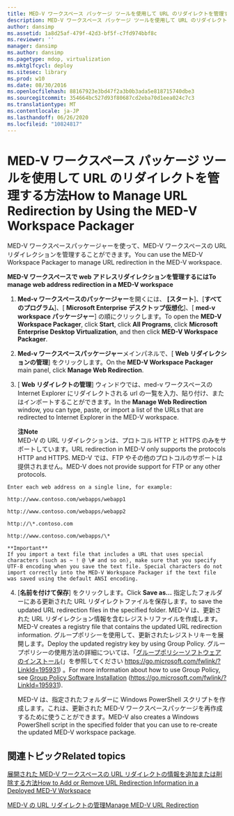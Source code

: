 ```yaml
---
title: MED-V ワークスペース パッケージ ツールを使用して URL のリダイレクトを管理する方法
description: MED-V ワークスペース パッケージ ツールを使用して URL のリダイレクトを管理する方法
author: dansimp
ms.assetid: 1a8d25af-479f-42d3-bf5f-c7fd974bbf8c
ms.reviewer: ''
manager: dansimp
ms.author: dansimp
ms.pagetype: mdop, virtualization
ms.mktglfcycl: deploy
ms.sitesec: library
ms.prod: w10
ms.date: 08/30/2016
ms.openlocfilehash: 88167923e3bd47f2a3b0b3ada5e818715740dbe3
ms.sourcegitcommit: 354664bc527d93f80687cd2eba70d1eea024c7c3
ms.translationtype: MT
ms.contentlocale: ja-JP
ms.lasthandoff: 06/26/2020
ms.locfileid: "10824817"
---
```

# <span data-ttu-id="6c011-103">MED-V ワークスペース パッケージ ツールを使用して URL のリダイレクトを管理する方法</span><span class="sxs-lookup"><span data-stu-id="6c011-103">How to Manage URL Redirection by Using the MED-V Workspace Packager</span></span>


<span data-ttu-id="6c011-104">MED-V ワークスペースパッケージャーを使って、MED-V ワークスペースの URL リダイレクションを管理することができます。</span><span class="sxs-lookup"><span data-stu-id="6c011-104">You can use the MED-V Workspace Packager to manage URL redirection in the MED-V workspace.</span></span>

**<span data-ttu-id="6c011-105">MED-V ワークスペースで web アドレスリダイレクションを管理するには</span><span class="sxs-lookup"><span data-stu-id="6c011-105">To manage web address redirection in a MED-V workspace</span></span>**

1.  <span data-ttu-id="6c011-106">**Med-v ワークスペースのパッケージャー**を開くには、 **[スタート**]、[**すべてのプログラム**]、[ **Microsoft Enterprise デスクトップ仮想化**]、[ **med-v workspace パッケージャー**] の順にクリックします。</span><span class="sxs-lookup"><span data-stu-id="6c011-106">To open the **MED-V Workspace Packager**, click **Start**, click **All Programs**, click **Microsoft Enterprise Desktop Virtualization**, and then click **MED-V Workspace Packager**.</span></span>

2.  <span data-ttu-id="6c011-107">**Med-v ワークスペースパッケージャー**メインパネルで、[ **Web リダイレクションの管理**] をクリックします。</span><span class="sxs-lookup"><span data-stu-id="6c011-107">On the **MED-V Workspace Packager** main panel, click **Manage Web Redirection**.</span></span>

3.  <span data-ttu-id="6c011-108">[ **Web リダイレクトの管理**] ウィンドウでは、med-v ワークスペースの Internet Explorer にリダイレクトされる url の一覧を入力、貼り付け、またはインポートすることができます。</span><span class="sxs-lookup"><span data-stu-id="6c011-108">In the **Manage Web Redirection** window, you can type, paste, or import a list of the URLs that are redirected to Internet Explorer in the MED-V workspace.</span></span>

    **<span data-ttu-id="6c011-109">注</span><span class="sxs-lookup"><span data-stu-id="6c011-109">Note</span></span>**  
    <span data-ttu-id="6c011-110">MED-V の URL リダイレクションは、プロトコル HTTP と HTTPS のみをサポートしています。</span><span class="sxs-lookup"><span data-stu-id="6c011-110">URL redirection in MED-V only supports the protocols HTTP and HTTPS.</span></span> <span data-ttu-id="6c011-111">MED-V では、FTP やその他のプロトコルのサポートは提供されません。</span><span class="sxs-lookup"><span data-stu-id="6c011-111">MED-V does not provide support for FTP or any other protocols.</span></span>



~~~
Enter each web address on a single line, for example:

http://www.contoso.com/webapps/webapp1

http://www.contoso.com/webapps/webapp2

http://\*.contoso.com

http://www.contoso.com/webapps/\*

**Important**  
If you import a text file that includes a URL that uses special characters (such as ~ ! @ \# and so on), make sure that you specify UTF-8 encoding when you save the text file. Special characters do not import correctly into the MED-V Workspace Packager if the text file was saved using the default ANSI encoding.
~~~



4. <span data-ttu-id="6c011-112">[**名前を付けて保存**] をクリックします。</span><span class="sxs-lookup"><span data-stu-id="6c011-112">Click **Save as…**</span></span> <span data-ttu-id="6c011-113">指定したフォルダーにある更新された URL リダイレクトファイルを保存します。</span><span class="sxs-lookup"><span data-stu-id="6c011-113">to save the updated URL redirection files in the specified folder.</span></span> <span data-ttu-id="6c011-114">MED-V は、更新された URL リダイレクション情報を含むレジストリファイルを作成します。</span><span class="sxs-lookup"><span data-stu-id="6c011-114">MED-V creates a registry file that contains the updated URL redirection information.</span></span> <span data-ttu-id="6c011-115">グループポリシーを使用して、更新されたレジストリキーを展開します。</span><span class="sxs-lookup"><span data-stu-id="6c011-115">Deploy the updated registry key by using Group Policy.</span></span> <span data-ttu-id="6c011-116">グループポリシーの使用方法の詳細については、「[グループポリシーソフトウェアのインストール](https://go.microsoft.com/fwlink/?LinkId=195931)(」を参照してください https://go.microsoft.com/fwlink/?LinkId=195931) 。</span><span class="sxs-lookup"><span data-stu-id="6c011-116">For more information about how to use Group Policy, see [Group Policy Software Installation](https://go.microsoft.com/fwlink/?LinkId=195931) (https://go.microsoft.com/fwlink/?LinkId=195931).</span></span>

   <span data-ttu-id="6c011-117">MED-V は、指定されたフォルダーに Windows PowerShell スクリプトを作成します。これは、更新された MED-V ワークスペースパッケージを再作成するために使うことができます。</span><span class="sxs-lookup"><span data-stu-id="6c011-117">MED-V also creates a Windows PowerShell script in the specified folder that you can use to re-create the updated MED-V workspace package.</span></span>

## <span data-ttu-id="6c011-118">関連トピック</span><span class="sxs-lookup"><span data-stu-id="6c011-118">Related topics</span></span>


[<span data-ttu-id="6c011-119">展開された MED-V ワークスペースの URL リダイレクトの情報を追加または削除する方法</span><span class="sxs-lookup"><span data-stu-id="6c011-119">How to Add or Remove URL Redirection Information in a Deployed MED-V Workspace</span></span>](how-to-add-or-remove-url-redirection-information-in-a-deployed-med-v-workspace.md)

[<span data-ttu-id="6c011-120">MED-V の URL リダイレクトの管理</span><span class="sxs-lookup"><span data-stu-id="6c011-120">Manage MED-V URL Redirection</span></span>](manage-med-v-url-redirection.md)









